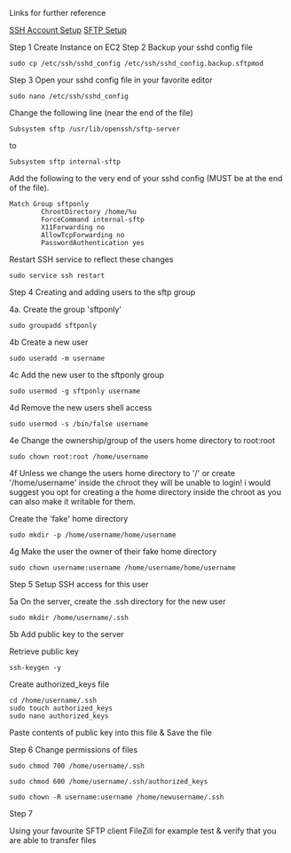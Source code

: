 Links for further reference

[SSH Account Setup](https://rmtheis.wordpress.com/2011/07/03/setting-up-an-sftp-site-on-amazon-web-services-ec2-creating-an-account-to-share-with-a-third-party-and-restricting-that-account-to-allow-only-sftp/)
[SFTP Setup](http://ubuntuforums.org/showthread.php?t=1057657)

Step 1 
Create Instance on EC2
Step 2
Backup your sshd config file

```
sudo cp /etc/ssh/sshd_config /etc/ssh/sshd_config.backup.sftpmod
```

Step 3
Open your sshd config file in your favorite editor

```
sudo nano /etc/ssh/sshd_config
```

Change the following line (near the end of the file) 

```
Subsystem sftp /usr/lib/openssh/sftp-server
```

to

```
Subsystem sftp internal-sftp
```
Add the following to the very end of your sshd config (MUST be at the end of the file).

```
Match Group sftponly
        ChrootDirectory /home/%u
        ForceCommand internal-sftp
        X11Forwarding no
        AllowTcpForwarding no 
        PasswordAuthentication yes

```
Restart SSH service to reflect these changes
```
sudo service ssh restart
```

Step 4 Creating and adding users to the sftp group

4a. Create the group 'sftponly'

```
sudo groupadd sftponly
```
4b Create a new user 

```
sudo useradd -m username
```
4c Add the new user to the sftponly group 

```
sudo usermod -g sftponly username
```
4d Remove the new users shell access

```
sudo usermod -s /bin/false username
```
4e Change the ownership/group of the users home directory to root:root

```
sudo chown root:root /home/username
```
4f Unless we change the users home directory to '/' or create '/home/username' inside the chroot they will be unable to login! i would suggest you opt for creating a the home directory inside the chroot as you can also make it writable for them.

Create the 'fake' home directory 

```
sudo mkdir -p /home/username/home/username
```
4g Make the user the owner of their fake home directory

```
sudo chown username:username /home/username/home/username
```

Step 5 Setup SSH access for this user

5a On the server, create the .ssh directory for the new user

```
sudo mkdir /home/username/.ssh
```
5b Add public key to the server

Retrieve public key

```
ssh-keygen -y
```
Create authorized_keys file

```
cd /home/username/.ssh
sudo touch authorized_keys
sudo nano authorized_keys
```
Paste contents of public key into this file & Save the file

Step 6
Change permissions of files

```
sudo chmod 700 /home/username/.ssh

sudo chmod 600 /home/username/.ssh/authorized_keys

sudo chown -R username:username /home/newusername/.ssh
```

Step 7

Using your favourite SFTP client FileZill for example test & verify that you are able to transfer files